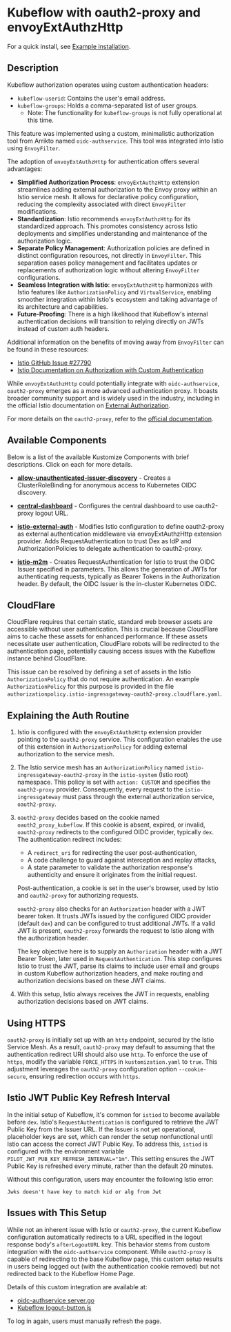 # Kubeflow with oauth2-proxy and envoyExtAuthzHttp

For a quick install, see [Example installation](#example-installation).


## Description

Kubeflow authorization operates using custom authentication headers:
* `kubeflow-userid`: Contains the user's email address.
* `kubeflow-groups`: Holds a comma-separated list of user groups.
    * Note: The functionality for `kubeflow-groups` is not fully operational at this time.

This feature was implemented using a custom, minimalistic authorization tool from Arrikto
named `oidc-authservice`. This tool was integrated into Istio using `EnvoyFilter`.

The adoption of `envoyExtAuthzHttp` for authentication offers several advantages:
* **Simplified Authorization Process**: `envoyExtAuthzHttp` extension streamlines adding
  external authorization to the Envoy proxy within an Istio service mesh. It allows for
  declarative policy configuration, reducing the complexity associated with direct
  `EnvoyFilter` modifications.
* **Standardization**: Istio recommends `envoyExtAuthzHttp` for its standardized approach.
  This promotes consistency across Istio deployments and simplifies understanding and
  maintenance of the authorization logic.
* **Separate Policy Management**: Authorization policies are defined in distinct
  configuration resources, not directly in `EnvoyFilter`. This separation eases policy
  management and facilitates updates or replacements of authorization logic without
  altering `EnvoyFilter` configurations.
* **Seamless Integration with Istio**: `envoyExtAuthzHttp` harmonizes with Istio features
  like `AuthorizationPolicy` and `VirtualService`, enabling smoother integration within
  Istio's ecosystem and taking advantage of its architecture and capabilities.
* **Future-Proofing**: There is a high likelihood that Kubeflow's internal authentication
  decisions will transition to relying directly on JWTs instead of custom auth headers.

Additional information on the benefits of moving away from `EnvoyFilter` can be found in these
resources:
* [Istio GitHub Issue #27790](https://github.com/istio/istio/issues/27790)
* [Istio Documentation on Authorization with Custom Authentication](https://istio.io/latest/docs/tasks/security/authorization/authz-custom/)

While `envoyExtAuthzHttp` could potentially integrate with `oidc-authservice`, `oauth2-proxy`
emerges as a more advanced authentication proxy. It boasts broader community support and is
widely used in the industry, including in the official Istio documentation on [External
Authorization](https://istio.io/latest/docs/tasks/security/authorization/authz-custom).

For more details on the `oauth2-proxy`, refer to the [official documentation](https://oauth2-proxy.github.io/oauth2-proxy/docs/behaviour).

## Available Components

Below is a list of the available Kustomize Components with brief descriptions. Click on each for more details.

* **[allow-unauthenticated-issuer-discovery](./allow-unauthenticated-issuer-discovery.md)** -
  Creates a ClusterRoleBinding for anonymous access to Kubernetes OIDC
  discovery.

* **[central-dashboard](./central-dashboard.md)** - Configures the central
  dashboard to use oauth2-proxy logout URL.

* **[istio-external-auth](./istio-external-auth.md)** - Modifies Istio
  configuration to define oauth2-proxy as external authentication middleware via
  envoyExtAuthzHttp extension provider. Adds RequestAuthentication to trust Dex
  as IdP and AuthorizationPolicies to delegate authentication to oauth2-proxy.

* **[istio-m2m](./istio-m2m.md)** - Creates RequestAuthentication for Istio to
  trust the OIDC Issuer specified in parameters. This allows the generation of
  JWTs for authenticating requests, typically as Bearer Tokens in the
  Authorization header. By default, the OIDC Issuer is the in-cluster Kubernetes
  OIDC.

## CloudFlare

CloudFlare requires that certain static, standard web browser assets are accessible without
user authentication. This is crucial because CloudFlare aims to cache these assets for
enhanced performance. If these assets necessitate user authentication, CloudFlare robots
will be redirected to the authentication page, potentially causing access issues with the
Kubeflow instance behind CloudFlare.

This issue can be resolved by defining a set of assets in the Istio `AuthorizationPolicy`
that do not require authentication. An example `AuthorizationPolicy` for this purpose is
provided in the file `authorizationpolicy.istio-ingressgateway-oauth2-proxy.cloudflare.yaml`.

## Explaining the Auth Routine

1. Istio is configured with the `envoyExtAuthzHttp` extension provider pointing to the
   `oauth2-proxy` service. This configuration enables the use of this extension in
   `AuthorizationPolicy` for adding external authorization to the service mesh.
2. The Istio service mesh has an `AuthorizationPolicy` named `istio-ingressgateway-oauth2-proxy`
   in the `istio-system` (Istio root) namespace. This policy is set with `action: CUSTOM` and
   specifies the `oauth2-proxy` provider. Consequently, every request to the
   `istio-ingressgateway` must pass through the external authorization service, `oauth2-proxy`.
3. `oauth2-proxy` decides based on the cookie named `oauth2_proxy_kubeflow`. If this cookie
   is absent, expired, or invalid, `oauth2-proxy` redirects to the configured OIDC provider,
   typically `dex`. The authentication redirect includes:
    * A `redirect_uri` for redirecting the user post-authentication,
    * A code challenge to guard against interception and replay attacks,
    * A state parameter to validate the authorization response's authenticity and
      ensure it originates from the initial request.

   Post-authentication, a cookie is set in the user's browser, used by Istio and `oauth2-proxy`
   for authorizing requests.

   `oauth2-proxy` also checks for an `Authorization` header with a JWT bearer token. It trusts
   JWTs issued by the configured OIDC provider (default `dex`) and can be configured to trust
   additional JWTs. If a valid JWT is present, `oauth2-proxy` forwards the request to Istio
   along with the authorization header.

   The key objective here is to supply an `Authorization` header with a JWT Bearer Token,
   later used in `RequestAuthentication`. This step configures Istio to trust the JWT, parse
   its claims to include user email and groups in custom Kubeflow authorization headers, and
   make routing and authorization decisions based on these JWT claims.
4. With this setup, Istio always receives the JWT in requests, enabling authorization
   decisions based on JWT claims.

## Using HTTPS

`oauth2-proxy` is initially set up with an `http` endpoint, secured by the Istio Service Mesh.
As a result, `oauth2-proxy` may default to assuming that the authentication redirect URI should
also use `http`. To enforce the use of `https`, modify the variable `FORCE_HTTPS` in
`kustomization.yaml` to `true`. This adjustment leverages the `oauth2-proxy` configuration
option `--cookie-secure`, ensuring redirection occurs with `https`.

## Istio JWT Public Key Refresh Interval

In the initial setup of Kubeflow, it's common for `istiod` to become available before `dex`.
Istio's `RequestAuthentication` is configured to retrieve the JWT Public Key from the Issuer
URL. If the Issuer is not yet operational, placeholder keys are set, which can render the
setup nonfunctional until Istio can access the correct JWT Public Key. To address this,
`istiod` is configured with the environment variable `PILOT_JWT_PUB_KEY_REFRESH_INTERVAL="1m"`.
This setting ensures the JWT Public Key is refreshed every minute, rather than the default
20 minutes.

Without this configuration, users may encounter the following Istio error:
```
Jwks doesn't have key to match kid or alg from Jwt
```

## Issues with This Setup

While not an inherent issue with Istio or `oauth2-proxy`, the current Kubeflow configuration
automatically redirects to a URL specified in the logout response body's `afterLogoutURL` key.
This behavior stems from custom integration with the `oidc-authservice` component. While
`oauth2-proxy` is capable of redirecting to the base Kubeflow page, this custom setup results
in users being logged out (with the authentication cookie removed) but not redirected back to
the Kubeflow Home Page.

Details of this custom integration are available at:
* [oidc-authservice server.go](https://github.com/arrikto/oidc-authservice/blob/0c4ea9a/server.go#L509)
* [Kubeflow logout-button.js](https://github.com/kubeflow/kubeflow/blob/c6c4492/components/centraldashboard/public/components/logout-button.js#L50)

To log in again, users must manually refresh the page.
